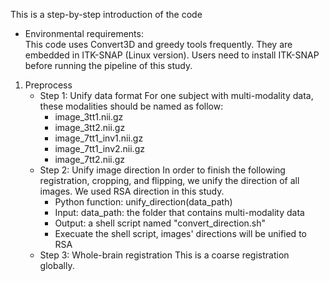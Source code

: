 This is a step-by-step introduction of the code
- Environmental requirements:\
  This code uses Convert3D and greedy tools frequently. They are embedded in ITK-SNAP (Linux version). Users need to install ITK-SNAP before running the pipeline of this study.
  
1. Preprocess
   - Step 1: Unify data format
     For one subject with multi-modality data, these modalities should be named as follow:
     - image_3tt1.nii.gz
     - image_3tt2.nii.gz
     - image_7tt1_inv1.nii.gz
     - image_7tt1_inv2.nii.gz
     - image_7tt2.nii.gz
   - Step 2: Unify image direction
     In order to finish the following registration, cropping, and flipping, we unify the direction of all images. We used RSA direction in this study.
     - Python function: unify_direction(data_path)
     - Input: data_path: the folder that contains multi-modality data
     - Output: a shell script named "convert_direction.sh"
     - Execuate the shell script, images' directions will be unified to RSA
   - Step 3: Whole-brain registration
     This is a coarse registration globally.
      
